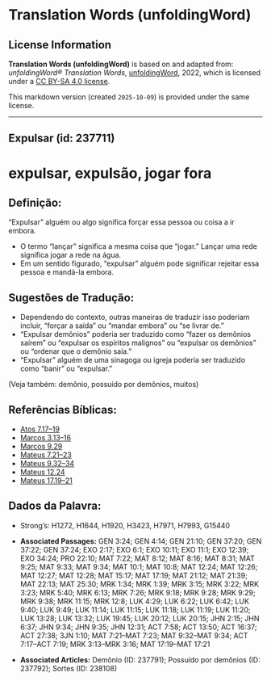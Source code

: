 # Translation Words (unfoldingWord)

## License Information

**Translation Words (unfoldingWord)** is based on and adapted from: _unfoldingWord® Translation Words_, [unfoldingWord](https://unfoldingword.org/utw), 2022, which is licensed under a [CC BY-SA 4.0 license](https://creativecommons.org/licenses/by-sa/4.0/legalcode.en).

This markdown version (created `2025-10-09`) is provided under the same license.



--------------------------------

## Expulsar (id: 237711)

expulsar, expulsão, jogar fora
==============================

Definição:
----------

“Expulsar” alguém ou algo significa forçar essa pessoa ou coisa a ir embora.

* O termo “lançar” significa a mesma coisa que “jogar.” Lançar uma rede significa jogar a rede na água.
* Em um sentido figurado, “expulsar” alguém pode significar rejeitar essa pessoa e mandá\-la embora.

Sugestões de Tradução:
----------------------

* Dependendo do contexto, outras maneiras de traduzir isso poderiam incluir, “forçar a saída” ou “mandar embora” ou “se livrar de.”
* “Expulsar demônios” poderia ser traduzido como “fazer os demônios saírem” ou “expulsar os espíritos malignos” ou “expulsar os demônios” ou “ordenar que o demônio saia.”
* “Expulsar” alguém de uma sinagoga ou igreja poderia ser traduzido como “banir” ou “expulsar.”

(Veja também: demônio, possuído por demônios, muitos)

Referências Bíblicas:
---------------------

* [Atos 7\.17–19](https://ref.ly/Acts7:17-Acts7:19)
* [Marcos 3\.13–16](https://ref.ly/Mark3:13-Mark3:16)
* [Marcos 9\.29](https://ref.ly/Mark9:29)
* [Mateus 7\.21–23](https://ref.ly/Matt7:21-Matt7:23)
* [Mateus 9\.32–34](https://ref.ly/Matt9:32-Matt9:34)
* [Mateus 12\.24](https://ref.ly/Matt12:24)
* [Mateus 17\.19–21](https://ref.ly/Matt17:19-Matt17:21)

Dados da Palavra:
-----------------

* Strong’s: H1272, H1644, H1920, H3423, H7971, H7993, G15440

* **Associated Passages:** GEN 3:24; GEN 4:14; GEN 21:10; GEN 37:20; GEN 37:22; GEN 37:24; EXO 2:17; EXO 6:1; EXO 10:11; EXO 11:1; EXO 12:39; EXO 34:24; PRO 22:10; MAT 7:22; MAT 8:12; MAT 8:16; MAT 8:31; MAT 9:25; MAT 9:33; MAT 9:34; MAT 10:1; MAT 10:8; MAT 12:24; MAT 12:26; MAT 12:27; MAT 12:28; MAT 15:17; MAT 17:19; MAT 21:12; MAT 21:39; MAT 22:13; MAT 25:30; MRK 1:34; MRK 1:39; MRK 3:15; MRK 3:22; MRK 3:23; MRK 5:40; MRK 6:13; MRK 7:26; MRK 9:18; MRK 9:28; MRK 9:29; MRK 9:38; MRK 11:15; MRK 12:8; LUK 4:29; LUK 6:22; LUK 6:42; LUK 9:40; LUK 9:49; LUK 11:14; LUK 11:15; LUK 11:18; LUK 11:19; LUK 11:20; LUK 13:28; LUK 13:32; LUK 19:45; LUK 20:12; LUK 20:15; JHN 2:15; JHN 6:37; JHN 9:34; JHN 9:35; JHN 12:31; ACT 7:58; ACT 13:50; ACT 16:37; ACT 27:38; 3JN 1:10; MAT 7:21–MAT 7:23; MAT 9:32–MAT 9:34; ACT 7:17–ACT 7:19; MRK 3:13–MRK 3:16; MAT 17:19–MAT 17:21
* **Associated Articles:** Demônio (ID: 237791); Possuído por demônios (ID: 237792); Sortes (ID: 238108)


